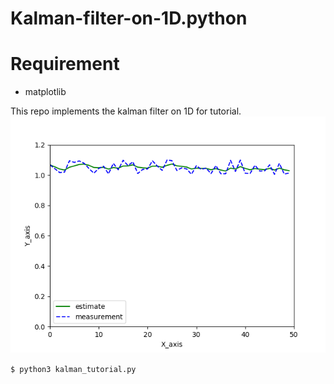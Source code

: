 Kalman-filter-on-1D.python
============================

# Requirement
* matplotlib

This repo implements the kalman filter on 1D for tutorial.
![ResultImg](./result/Kalman_filter.png)


<code>$ python3 kalman_tutorial.py</code>
